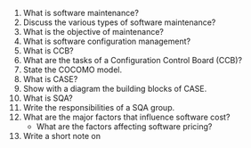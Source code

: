 1. What is software maintenance?
2. Discuss the various types of software maintenance?
3. What is the objective of maintenance?
4. What is software configuration management?
5. What is CCB?
6. What are the tasks of a Configuration Control Board (CCB)?
7. State the COCOMO model.
8. What is CASE?
9. Show with a diagram the building blocks of CASE.
10. What is SQA?
11. Write the responsibilities of a SQA group.
12. What are the major factors that influence software cost?
	- What are the factors affecting software pricing?
13. Write a short note on